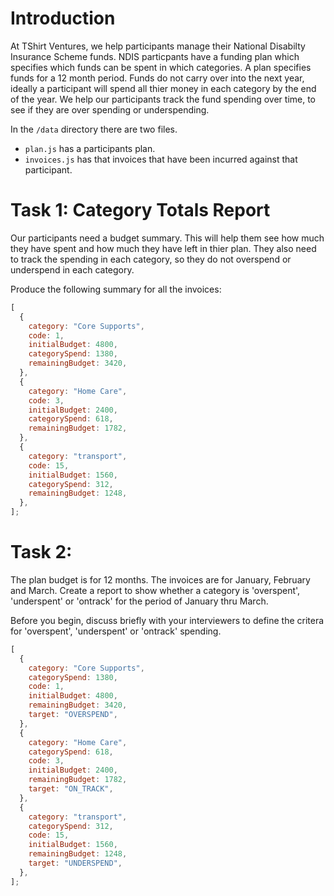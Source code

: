 # Introduction

At TShirt Ventures, we help participants manage their National Disabilty Insurance Scheme funds. 
NDIS particpants have a funding plan which specifies which funds can be spent in which categories.
A plan specifies funds for a 12 month period.
Funds do not carry over into the next year, ideally a participant will spend all thier money in each category by the end of the year.
We help our participants track the fund spending over time, to see if they are over spending or underspending.


In the `/data` directory there are two files.

- `plan.js` has a participants plan.
- `invoices.js` has that invoices that have been incurred against that participant.

# Task 1: Category Totals Report

Our participants need a budget summary.
This will help them see how much they have spent and how much they have left in thier plan.
They also need to track the spending in each category, so they do not overspend or underspend in each category.

Produce the following summary for all the invoices:

```js
[
  {
    category: "Core Supports",
    code: 1,
    initialBudget: 4800,
    categorySpend: 1380,
    remainingBudget: 3420,
  },
  {
    category: "Home Care",
    code: 3,
    initialBudget: 2400,
    categorySpend: 618,
    remainingBudget: 1782,
  },
  {
    category: "transport",
    code: 15,
    initialBudget: 1560,
    categorySpend: 312,
    remainingBudget: 1248,
  },
];
```
# Task 2: 

The plan budget is for 12 months.
The invoices are for January, February and March.
Create a report to show whether a category is 'overspent', 'underspent' or 'ontrack' for the period of January thru March.

Before you begin, discuss briefly with your interviewers to define the critera for 'overspent', 'underspent' or 'ontrack' spending.

```js
[
  {
    category: "Core Supports",
    categorySpend: 1380,
    code: 1,
    initialBudget: 4800,
    remainingBudget: 3420,
    target: "OVERSPEND",
  },
  {
    category: "Home Care",
    categorySpend: 618,
    code: 3,
    initialBudget: 2400,
    remainingBudget: 1782,
    target: "ON_TRACK",
  },
  {
    category: "transport",
    categorySpend: 312,
    code: 15,
    initialBudget: 1560,
    remainingBudget: 1248,
    target: "UNDERSPEND",
  },
];
```